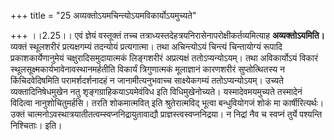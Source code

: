 +++
title = "25 अव्यक्तोऽयमचिन्त्योऽयमविकार्योऽयमुच्यते"

+++
।।2.25।। एवं ज्ञेयं वस्तूक्तं तच्च
तत्राध्यस्तदेहत्रयनिरासेनापरोक्षीकर्तव्यमित्याह **अव्यक्तोऽयमिति।**
व्यक्तं स्थूलशरीरं प्रत्यक्षगम्यं तदन्योयं प्रत्यगात्मा। तथा
अचिन्त्योऽयं चिन्त्यं चिन्तायोग्यं रूपादि प्रकाशकार्येणानुमेयं
चक्षुरादिसमुदायात्मकं लिङ्गशरीरं अप्रत्यक्षं ततोऽप्यन्योऽयम्। तथा
अविकार्योऽयं विकारं स्थूलसूक्ष्मकार्यभावेनावस्थानमर्हतीति विकार्यं
त्रिगुणात्मकं मूलाज्ञानं कारणशरीरं सुप्तोत्थितस्य न किंचिदवेदिषमिति
परामर्शदर्शनादहं न जानामीत्यनुभवाच्च साक्ष्येकगम्यं ततोऽप्यन्योऽयम्।
उच्यते व्यक्तादिनिषेधमुखेन नतु शृङ्गग्राहिकयाऽयमेवंविध इति
विधिमुखेनोच्यते। यस्मादेवमयमुच्यते तस्मादेनं विदित्वा
नानुशोचितुमर्हसि। तरति शोकमात्मवित् इति श्रुतेरात्मविद् भूत्वा
बन्धुवियोगजं शोकं मा कार्षीरित्यर्थः। उक्तं
चात्मनोऽवस्थात्रयातीतत्वम्स्वप्ननिद्रायुतावाद्यौ
प्राज्ञस्त्वस्वप्ननिद्रया। न निद्रां नैव च स्वप्नं तुर्ये पश्यन्ति
निश्चिताः। इति।  
